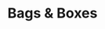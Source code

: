 ---
title: "Bags & Boxes"
url: /bremen/bags-und-boxes-hans-bredow-strasse/
shop: Taschen & Koffer
---
